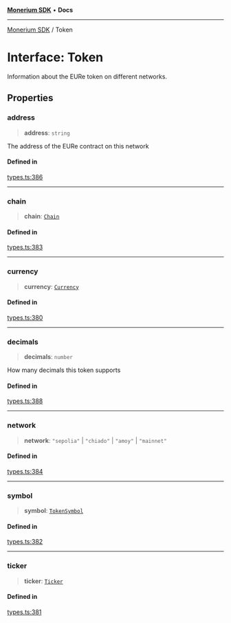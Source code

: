 [**Monerium SDK**](../README.md) • **Docs**

---

[Monerium SDK](../README.md) / Token

# Interface: Token

Information about the EURe token on different networks.

## Properties

### address

> **address**: `string`

The address of the EURe contract on this network

#### Defined in

[types.ts:386](https://github.com/monerium/js-monorepo/blob/daf0515eb0b1bfcdd9bd49ef605447668fdb0f6a/packages/sdk/src/types.ts#L386)

---

### chain

> **chain**: [`Chain`](../type-aliases/Chain.md)

#### Defined in

[types.ts:383](https://github.com/monerium/js-monorepo/blob/daf0515eb0b1bfcdd9bd49ef605447668fdb0f6a/packages/sdk/src/types.ts#L383)

---

### currency

> **currency**: [`Currency`](../enumerations/Currency.md)

#### Defined in

[types.ts:380](https://github.com/monerium/js-monorepo/blob/daf0515eb0b1bfcdd9bd49ef605447668fdb0f6a/packages/sdk/src/types.ts#L380)

---

### decimals

> **decimals**: `number`

How many decimals this token supports

#### Defined in

[types.ts:388](https://github.com/monerium/js-monorepo/blob/daf0515eb0b1bfcdd9bd49ef605447668fdb0f6a/packages/sdk/src/types.ts#L388)

---

### network

> **network**: `"sepolia"` \| `"chiado"` \| `"amoy"` \| `"mainnet"`

#### Defined in

[types.ts:384](https://github.com/monerium/js-monorepo/blob/daf0515eb0b1bfcdd9bd49ef605447668fdb0f6a/packages/sdk/src/types.ts#L384)

---

### symbol

> **symbol**: [`TokenSymbol`](../type-aliases/TokenSymbol.md)

#### Defined in

[types.ts:382](https://github.com/monerium/js-monorepo/blob/daf0515eb0b1bfcdd9bd49ef605447668fdb0f6a/packages/sdk/src/types.ts#L382)

---

### ticker

> **ticker**: [`Ticker`](../type-aliases/Ticker.md)

#### Defined in

[types.ts:381](https://github.com/monerium/js-monorepo/blob/daf0515eb0b1bfcdd9bd49ef605447668fdb0f6a/packages/sdk/src/types.ts#L381)
